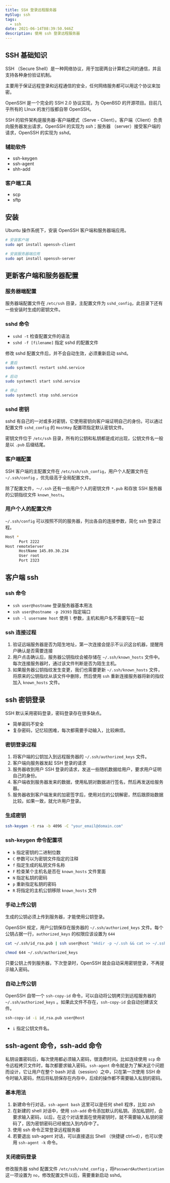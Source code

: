 ```yaml
---
title: SSH 登录远程服务器
mySlug: ssh
tags:
  - ssh
date: 2021-06-14T08:39:50.946Z
description: 使用 ssh 登录远程服务器
---
```

## SSH 基础知识

SSH （Secure Shell）是一种网络协议，用于加密两台计算机之间的通信，并且支持各种身份验证机制。

主要用于保证远程登录和远程通信的安全，任何网络服务都可以用这个协议来加密。

OpenSSH 是一个完全的 SSH 2.0 协议实现，为 OpenBSD 的开源项目。目前几乎所有的 LInux 的发行版都自带 OpenSSH。

SSH 的软件架构是服务器-客户端模式（Serve - Client）。客户端（Client）负责向服务器发出请求，OpenSSH 的实现为 *ssh*；服务器 （server）接受客户端的请求，OpenSSH 的实现为 *sshd*。

### 辅助软件

- ssh-keygen
- ssh-agent
- shh-add

### 客户端工具

- scp
- sftp

## 安装

Ubuntu 操作系统下，安装 OpenSSH 客户端和服务器端应用。

```bash
# 安装客户端
sudo apt install openssh-client

# 安装服务器端应用
sudo apt install openssh-server
```

## 更新客户端和服务器配置

### 服务器端配置

服务器端配置文件在 `/etc/ssh` 目录，主配置文件为 `sshd_config`，此目录下还有一些安装时生成的密钥文件。

### **sshd 命令**

- `sshd -t` 检查配置文件的语法
- `sshd -f [filename]` 指定 sshd 的配置文件

修改 sshd 配置文件后，并不会自动生效，必须重新启动 sshd。

```bash
# 重启
sudo systemctl restart sshd.service

# 启动
sudo systemctl start sshd.service

# 停止
sudo systemctl stop sshd.service
```

### **sshd 密钥**

sshd 有自己的一对或多对密钥，它使用密钥向客户端证明自己的身份。可以通过配置文件 `sshd_config` 的 `HostKey` 配置项指定默认密钥文件。

密钥文件位于 `/etc/ssh` 目录，所有的公钥和私钥都是成对出现，公钥文件名一般是以 `.pub` 后缀结尾。

### 客户端配置

SSH 客户端的主配置文件在 `/etc/ssh/ssh_config`，用户个人配置文件在 `~/.ssh/config` ，优先级高于全局配置文件。

除了配置文件，`～/.ssh` 还有一些用户个人的密钥文件 `*.pub` 和存放 SSH 服务器的公钥指纹文件 `known_hosts`。

### 用户个人的配置文件

`~/.ssh/config` 可以按照不同的服务器，列出各自的连接参数，简化 ssh 登录过程。

```bash
Host *
      Port 2222
Host remoteServer
      HostName 145.89.30.234
      User root
      Port 2323
```

## 客户端 ssh

### ssh 命令

- `ssh user@hostname` 登录服务器基本用法
- `ssh user@hostname -p 29393` 指定端口
- `ssh -l username host` 使用 `l` 参数，主机和用户名不需要写在一起

### ssh 连接过程

1. 验证远端服务器是否为陌生地址，第一次连接会提示不认识这台机器，提醒用户确认是否需要连接
2. 用户点击确认后，服务器公钥指纹会被存储在 `~/.ssh/known_hosts` 文件中。每次连接服务器时，通过该文件判断是否为陌生主机。
3. 如果服务器公钥指纹发生变更，我们也需要更新 `~/.ssh/known_hosts` 文件，将原来的公钥指纹从该文件中删除，然后使用 `ssh` 重新连接服务器将新的指纹加入 `known_hosts` 文件。

## ssh 密钥登录

SSH 默认采用密码登录，密码登录存在很多缺点。

- 简单密码不安全
- 复杂密码，记忆较困难，每次都需要手动输入，比较麻烦。

### 密钥登录过程

1. 将客户端的公钥加入到远程服务器的 `~/.ssh/authorized_keys` 文件。
2. 客户端向服务器发起 SSH 登录的请求
3. 服务器收到用户 SSH 登录的请求，发送一些随机数据给用户，要求用户证明自己的身份。
4. 客户端收到服务器发来的数据，使用私钥对数据进行签名，然后再发送给服务器。
5. 服务器收到客户端发来的加密签字后，使用对应的公钥解密，然后跟原始数据比较。如果一致，就允许用户登录。

### 生成密钥

```bash
ssh-keygen -t rsa -b 4096 -C "your_email@domain.com"
```

### ssh-keygen 命令配置项

- `b` 指定密钥的二进制位数
- `C` 参数可以为密钥文件指定的注释
- `f` 指定生成的私钥文件名称
- `F` 检查某个主机名是否在 `known_hosts` 文件里面
- `N` 指定私钥的密码
- `p` 重新指定私钥的密码
- `R` 将指定的主机公钥移除 `known_hosts` 文件

### 手动上传公钥

生成的公钥必须上传到服务器，才能使用公钥登录。

OpenSSH 规定，用户公钥保存在服务器的 `~/.ssh/authorized_keys` 文件。每个公钥占据一行，`authorized_keys` 的权限应该设置为 `644`

```bash
cat ~/.ssh/id_rsa.pub | ssh user@host "mkdir -p ~/.ssh && cat >> ~/.ssh/authorized_keys"
```

```bash
chmod 644 ~/.ssh/authorized_keys
```

只要公钥上传到服务器，下次登录时，OpenSSH 就会自动采用密钥登录，不再提示输入密码。

### 自动上传公钥

OpenSSH 自带一个 `ssh-copy-id` 命令，可以自动将公钥拷贝到远程服务器的 `~/.ssh/authorized_keys` 。如果此文件不存在，`ssh-copy-id` 会自动创建该文件。

```bash
ssh-copy-id -i id_rsa.pub user@host
```

- `i` 指定公钥文件名。

## ssh-agent 命令，ssh-add 命令

私钥设置密码后，每次使用都必须输入密码，很浪费时间。比如连续使用 `scp` 命令远程拷贝文件时，每次都要求输入密码。`ssh-agent` 命令就是为了解决这个问题而设计，它让用户在整个 bash 对话（session）之中，只在第一次使用 SSH 命令时输入密码，然后将私钥保存在内存中，后续的操作都不需要输入私钥的密码。

### 基本用法

1. 新建命令行对话，`ssh-agent bash` 这里可以是任何 shell 程序，比如 zsh
2. 在新建的 shell 对话中，使用 `ssh-add` 命令添加默认的私钥。添加私钥时，会要求输入密码，以后，在这个对话里面在使用密钥时，就不需要输入私钥的密码了，因为密钥密码已经被加入到内存中了。
3. 使用 ssh 命令正常登录远程服务器
4. 若要退出 ssh-agent 对话，可以直接退出 Shell （快捷键 ctrl+d），也可以使用 `ssh-agent -k` 命令。

### 关闭密码登录

修改服务器 sshd 配置文件 `/etc/ssh/sshd_config` ，将`PasswordAuthentication` 这一项设置为 `no`，修改配置文件以后，需要重新启动 sshd。